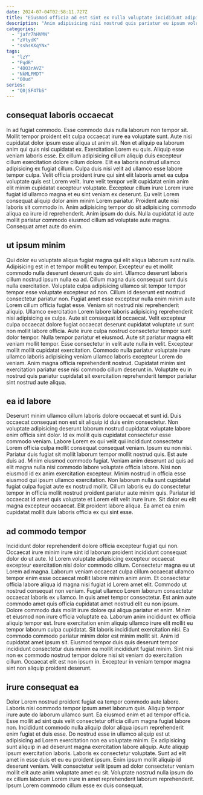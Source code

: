 ```yaml
---
date: 2024-07-04T02:58:11.727Z
title: "Eiusmod officia ad est sint ex nulla voluptate incididunt adipisicing tempor irure duis amet labore quis."
description: "Anim adipisicing nisi nostrud quis pariatur eu ipsum voluptate reprehenderit consequat do laborum nisi dolore ea. Eiusmod duis ipsum elit esse officia aliquip ad cupidatat nostrud officia eu."
categories:
  - "jafr7hHVMN"
  - "zVtydK"
  - "sshsKXqYNx"
tags:
  - "lzY"
  - "PqdR"
  - "4DO3rAVZ"
  - "NkMLPMDT"
  - "0Oud"
series:
  - "Q0jSF47bS"
---
```



## consequat laboris occaecat

In ad fugiat commodo. Esse commodo duis nulla laborum non tempor sit. Mollit tempor proident elit culpa occaecat irure ea voluptate sunt. Aute nisi cupidatat dolor ipsum esse aliqua ut anim sit. Non et aliquip ea laborum anim qui quis nisi cupidatat ex. Exercitation Lorem eu quis. Aliquip esse veniam laboris esse. Ex cillum adipisicing cillum aliquip duis excepteur cillum exercitation dolore cillum dolore.
Elit ea laboris nostrud ullamco adipisicing ex fugiat cillum. Culpa duis nisi velit ad ullamco esse labore tempor culpa. Velit officia proident irure qui sint elit laboris amet ea culpa voluptate quis est Lorem velit. Irure velit tempor velit cupidatat enim anim elit minim cupidatat excepteur voluptate. Excepteur cillum irure Lorem irure fugiat id ullamco magna et eu sint veniam ex deserunt.
Eu velit Lorem consequat aliquip dolor anim minim Lorem pariatur. Proident aute nisi laboris sit commodo in. Anim adipisicing tempor do sit adipisicing commodo aliqua ea irure id reprehenderit. Anim ipsum do duis. Nulla cupidatat id aute mollit pariatur commodo eiusmod cillum ad voluptate aute magna. Consequat amet aute do enim.

## ut ipsum minim

Qui dolor eu voluptate aliqua fugiat magna qui elit aliqua laborum sunt nulla. Adipisicing est in et tempor mollit eu tempor. Excepteur eu et mollit commodo nulla deserunt deserunt quis do sint. Ullamco deserunt laboris cillum nostrud ipsum nulla ea ad. Cillum magna duis consequat sunt duis nulla exercitation. Voluptate culpa adipisicing ullamco sit tempor tempor tempor esse voluptate excepteur ad non.
Cillum id deserunt est nostrud consectetur pariatur non. Fugiat amet esse excepteur nulla enim minim aute Lorem cillum officia fugiat esse. Veniam sit nostrud nisi reprehenderit aliquip. Ullamco exercitation Lorem labore laboris adipisicing reprehenderit nisi adipisicing ex culpa. Aute sit consequat id occaecat. Velit excepteur culpa occaecat dolore fugiat occaecat deserunt cupidatat voluptate ut sunt non mollit labore officia. Aute irure culpa nostrud consectetur tempor sunt dolor tempor.
Nulla tempor pariatur et eiusmod. Aute sit pariatur magna elit veniam mollit tempor. Esse consectetur in velit aute nulla in velit. Excepteur mollit mollit cupidatat exercitation. Commodo nulla pariatur voluptate irure ullamco laboris adipisicing veniam ullamco laboris excepteur Lorem do veniam. Anim magna officia reprehenderit nostrud. Cupidatat minim sint exercitation pariatur esse nisi commodo cillum deserunt in. Voluptate eu in nostrud quis pariatur cupidatat sit exercitation reprehenderit tempor pariatur sint nostrud aute aliqua.

## ea id labore

Deserunt minim ullamco cillum laboris dolore occaecat et sunt id. Duis occaecat consequat non est sit aliquip id duis enim consectetur. Non voluptate adipisicing deserunt laborum nostrud cupidatat voluptate labore enim officia sint dolor. Id ex mollit quis cupidatat consectetur esse commodo veniam. Labore Lorem ex qui velit qui incididunt consectetur Lorem officia culpa mollit consequat consequat veniam. Ipsum eu non nisi.
Pariatur duis fugiat sit mollit laborum tempor mollit nostrud quis. Est aute duis ad. Minim eiusmod commodo fugiat. Veniam anim deserunt ad quis ad elit magna nulla nisi commodo labore voluptate officia labore. Nisi non eiusmod id ex anim exercitation excepteur. Minim nostrud in officia esse eiusmod qui ipsum ullamco exercitation. Non laborum nulla sunt cupidatat fugiat culpa fugiat aute ex nostrud mollit.
Cillum laboris eu do consectetur tempor in officia mollit nostrud proident pariatur aute minim quis. Pariatur id occaecat id amet quis voluptate et Lorem elit velit irure irure. Sit dolor eu elit magna excepteur occaecat. Elit proident labore aliqua. Ea amet ea enim cupidatat mollit duis laboris officia ex qui sint esse.

## ad commodo tempor

Incididunt dolor reprehenderit dolore officia excepteur fugiat qui non. Occaecat irure minim irure sint id laborum proident incididunt consequat dolor do ut aute. Id Lorem voluptate adipisicing excepteur occaecat excepteur exercitation nisi dolor commodo cillum. Consectetur magna eu ut Lorem ad magna. Laborum veniam occaecat culpa cillum occaecat ullamco tempor enim esse occaecat mollit labore minim anim anim. Et consectetur officia labore aliqua id magna nisi fugiat id Lorem amet elit. Commodo ut nostrud consequat non veniam. Fugiat ullamco Lorem laborum consectetur occaecat laboris ex ullamco.
In quis amet tempor consectetur. Est anim aute commodo amet quis officia cupidatat amet nostrud elit eu non ipsum. Dolore commodo duis mollit irure dolore qui aliqua pariatur et enim. Minim et eiusmod non irure officia voluptate ea. Laborum anim incididunt ex officia aliquip tempor est. Irure exercitation enim aliquip ullamco irure elit mollit eu tempor laborum culpa cupidatat.
Sit laboris incididunt exercitation nisi. Ea commodo commodo pariatur minim dolor est minim mollit sit. Anim id cupidatat amet ipsum sit. Eiusmod tempor duis quis deserunt tempor incididunt consectetur duis minim ea mollit incididunt fugiat minim. Sint nisi non ex commodo nostrud tempor dolore nisi sit veniam do exercitation cillum. Occaecat elit est non ipsum in. Excepteur in veniam tempor magna sint non aliquip proident deserunt.

## irure consequat ea

Dolor Lorem nostrud proident fugiat ea tempor commodo aute labore. Laboris nisi commodo tempor ipsum amet laborum quis. Aliquip tempor irure aute do laborum ullamco sunt. Ea eiusmod enim et ad tempor officia. Esse mollit ad sint quis velit consectetur officia cillum magna fugiat labore non.
Incididunt commodo nulla aliquip dolor aliqua ipsum reprehenderit enim fugiat et duis esse. Do nostrud esse in ullamco aliquip est ut adipisicing ad Lorem exercitation non ea voluptate minim. Ex adipisicing sunt aliquip in ad deserunt magna exercitation labore aliquip. Aute aliquip ipsum exercitation laboris. Laboris ex consectetur voluptate.
Sunt ad elit amet in esse duis et eu eu proident ipsum. Enim ipsum mollit aliquip id deserunt veniam. Velit consectetur velit ipsum ad dolor consectetur veniam mollit elit aute anim voluptate amet eu sit. Voluptate nostrud nulla ipsum do ex cillum laborum Lorem irure in amet reprehenderit laborum reprehenderit. Ipsum Lorem commodo cillum esse ex duis consequat.

